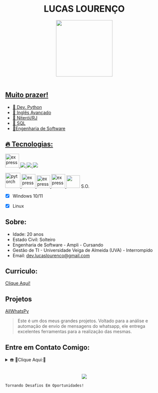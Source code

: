 <h1 align="center">
<br>LUCAS LOURENÇO
</h1>

  

<div align="center">
  <div align="center">
  <a href="https://github.com/DevLucasLourenco">
    <img height="180em" src="https://github-readme-stats.vercel.app/api?username=DevLucasLourenco&show_icons=true&theme=dark&include_all_commits=true&count_private=true"/>
    </div>
</br>
</div>


## Muito prazer!

- 🐍 Dev. Python
- 📖 Inglês Avançado 
- 🏡 Niterói/RJ
- 🏦 SQL
- 📘Engenharia de Software

 ## 🔥 Tecnologias:

<p align="left"> 
    <a href="https://www.cprogramming.com/" target="_blank"> <img src="https://img.icons8.com/color/452/c-programming.png" alt="express" width="44" height="44"/> </a>
    <a href="https://developer.mozilla.org/en-US/docs/Web/JavaScript" target="_blank"> <img src="https://img.icons8.com/color/48/000000/javascript.png"/> </a> 
    <a href="https://www.python.org" target="_blank"> <img src="https://img.icons8.com/color/48/000000/python.png"/> </a> 
    <a style="padding-right:8px;" href="https://www.mysql.com/" target="_blank"> <img src="https://img.icons8.com/fluent/50/000000/mysql-logo.png"/> </a>  
</p>
    <a href="https://www.anaconda.com/" target="_blank"> <img src="https://encrypted-tbn0.gstatic.com/images?q=tbn:ANd9GcToZuGFq2Tj9gvDP6Dm7w5TeYGrmCy0KOtwc8tvDsy606EmhjdsUZV_qx-RbQGhA-KDW3Y&usqp=CAU" alt="pytorch" width="48" height="48" /> </a> 
     <a href="https://jupyter.org/" target="_blank"> <img src="https://encrypted-tbn0.gstatic.com/images?q=tbn:ANd9GcRTQfO8XdRaElU-oiMX4jJFWjNO56ihBj8vLWl-8tZR0xFr4LL4nfzfXWLVCFeOjsGAZF4&usqp=CAU" alt="express" width="44" height="44"/> </a> 
     <a href="https://powerbi.microsoft.com/en-us/" target="_blank"> <img src="https://d11wkw82a69pyn.cloudfront.net/wm-reply/siteassets/images/power%20bi.png" alt="express" width="43" height="40" /> </a>  
     <a href="https://pandas.pydata.org/" target="_blank"> <img src="https://pandas.pydata.org/static/img/pandas_mark.svg" alt="express" width="44" height="44"/> </a
      <a href="https://pypi.org/project/selenium/" target="_blank"> <img src="https://cdn.jsdelivr.net/gh/devicons/devicon/icons/selenium/selenium-original.svg"  width="43" height="40" /> </a
          
     
      
## S.O.

- [x] Windows 10/11
- [x] Linux



## Sobre:

- Idade: 20 anos
- Estado Civil: Solteiro
- Engenharia de Software - Ampli - Cursando 
- Gestão de TI -  Universidade Veiga de Almeida (UVA) - Interrompido
- Email: dev.lucaslourenco@gmail.com


## Curriculo:
<a href='https://www.canva.com/design/DAFL1BK4fjA/vRD-qf_hIf-AozkzU4Vq4w/view?utm_content=DAFL1BK4fjA&utm_campaign=designshare&utm_medium=link&utm_source=publishsharelink'>Clique Aqui!</a>


## Projetos

[AllWhatsPy](https://github.com/DevLucasLourenco/AllWhatsPy)
> Este é um dos meus grandes projetos. Voltado para a análise e automação de envio de mensagens do whatsapp, ele entrega excelentes ferramentas para a realização das mesmas.
> 


## Entre em Contato Comigo:
<details>
  <summary>☎️ 🚨Clique Aqui:🚨 </summary>
<div>
  <samp>
    <h2 align="center">Consegue me achar em:</h2>
    <p align="center">
      <br/>
      <a href="https://www.linkedin.com/in/lucas-l-085587167/" target="blank"><img align="center"
         src="https://img.shields.io/badge/linkedin-%231DA1F2.svg?style=for-the-badge&logo=linkedin&logoColor=white"
         alt="lucas" height="30"/></a>
      <a href="https://www.facebook.com/lucas.lourenco.1276" target="blank"><img align="center"
         src="https://img.shields.io/badge/facebook-4267B2.svg?style=for-the-badge&logo=facebook&logoColor=white"
         alt="lucas" height="30"/></a>
      <a href="https://mailto:dev.lucaslourenco@gmail.com" target="blank"><img align="center"
         src="https://img.shields.io/badge/gmail-EA4335.svg?style=for-the-badge&logo=gmail&logoColor=white"
         alt="lucas" height="30"/></a>
    </p>
  <p align="center">
      <a href="https://www.instagram.com/lucaslourencoo__/" target="blank"><img align="center"
         src="https://img.shields.io/badge/instagram-%23E4405F.svg?style=for-the-badge&logo=Instagram&logoColor=white"
         alt="lucas" height="30"/></a>
      <a href="https://wa.me/+5521959061623" target="blank"><img align="center"
         src="https://img.shields.io/badge/whatsapp-4B7F1.svg?style=for-the-badge&logo=whatsapp&logoColor=white"
         alt="lucas" height="30"/></a>
      
  </samp>
</div>
</details>


</br>
<p align="center" > <img align="center" src="https://profile-counter.glitch.me/DevLucasLourenco/count.svg" /></p>

```
Tornando Desafios Em Oportunidades!
```




